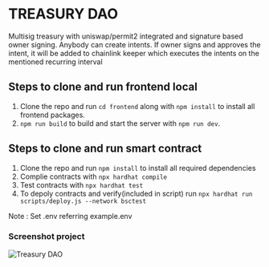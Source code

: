 # TREASURY DAO
Multisig treasury with uniswap/permit2 integrated and signature based owner signing. Anybody can create intents. If owner signs and approves the intent, it will be added to chainlink keeper which executes the intents on the mentioned recurring interval

## Steps to clone and run frontend local
1. Clone the repo and run `cd frontend` along with `npm install` to install all frontend packages.
2. `npm run build` to build and start the server with `npm run dev`.

## Steps to clone and run smart contract
1. Clone the repo and run `npm install` to install all required dependencies
2. Complie contracts with `npx hardhat compile`
3. Test contracts with `npx hardhat test`
4. To depoly contracts and verify(included in script) run `npx hardhat run scripts/deploy.js --network bsctest`

Note : Set .env referring example.env

### Screenshot project
![Treasury DAO](https://github.com/user-attachments/assets/6dd22a61-19af-44b0-b990-5cc29aeae900)
